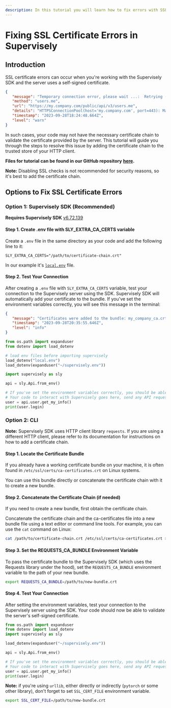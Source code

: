 ```yaml
---
description: In this tutorial you will learn how to fix errors with SSL certificate
---
```


# Fixing SSL Certificate Errors in Supervisely

## Introduction <a href="#user-content-fixing-ssl-certificate-errors-in-supervisely" id="user-content-fixing-ssl-certificate-errors-in-supervisely"></a>

SSL certificate errors can occur when you're working with the Supervisely SDK and the server uses a self-signed certificate.

```json
{
   "message": "Temporary connection error, please wait ...:  Retrying (1/10).", 
   "method": "users.me", 
   "url": "https://my.company.com/public/api/v3/users.me", 
   "details": "HTTPSConnectionPool(host='my.company.com', port=443): Max retries exceeded with url: /public/api/v3/users.me (Caused by SSLError(SSLCertVerificationError(1, '[SSL: CERTIFICATE_VERIFY_FAILED] certificate verify failed: self-signed certificate in certificate chain (_ssl.c:1131)')))", 
   "timestamp": "2023-09-28T18:24:48.664Z", 
   "level": "warn"
}
```

In such cases, your code may not have the necessary certificate chain to validate the certificate provided by the server. This tutorial will guide you through the steps to resolve this issue by adding the certificate chain to the trusted store of your HTTP client.

**Files for tutorial can be found in our GitHub repository** [**here**](https://github.com/supervisely-ecosystem/self-signed-ssl-certificate-tutorial)**.**

**Note:** Disabling SSL checks is not recommended for security reasons, so it's best to add the certificate chain.

## Options to Fix SSL Certificate Errors <a href="#user-content-options-to-fix-ssl-certificate-errors" id="user-content-options-to-fix-ssl-certificate-errors"></a>

### Option 1: Supervisely SDK (Recommended) <a href="#user-content-option-1-supervisely-sdk-recommended" id="user-content-option-1-supervisely-sdk-recommended"></a>

**Requires Supervisely SDK** [v6.72.139](https://github.com/supervisely/supervisely/releases/tag/v6.72.139)

#### **Step 1. Create .env file with SLY\_EXTRA\_CA\_CERTS variable**

Create a `.env` file in the same directory as your code and add the following line to it:

```
SLY_EXTRA_CA_CERTS="/path/to/certificate-chain.crt"
```

In our example it's [`local.env`](https://github.com/supervisely-ecosystem/self-signed-ssl-certificate-tutorial/blob/master/local.env) file.

#### **Step 2. Test Your Connection**

After creating a `.env` file with `SLY_EXTRA_CA_CERTS` variable, test your connection to the Supervisely server using the SDK. Supervisely SDK will automatically add your certificate to the bundle. If you've set the environment variables correctly, you will see this message in the terminal:

```json
{
   "message": "Certificates were added to the bundle: my_company_ca.crt",
   "timestamp": "2023-09-28T20:35:55.646Z",
   "level": "info"
}
```

```python
from os.path import expanduser
from dotenv import load_dotenv

# load env files before importing supervisely
load_dotenv("local.env")
load_dotenv(expanduser("~/supervisely.env"))

import supervisely as sly

api = sly.Api.from_env()

# If you've set the environment variables correctly, you should be able to connect to the server
# Your code to interact with Supervisely goes here, send any API request, for example request user info
user = api.user.get_my_info()
print(user.login)
```

### Option 2: CLI <a href="#user-content-option-2-cli" id="user-content-option-2-cli"></a>

**Note:** Supervisely SDK uses HTTP client library `requests`. If you are using a different HTTP client, please refer to its documentation for instructions on how to add a certificate chain.

#### **Step 1. Locate the Certificate Bundle**

If you already have a working certificate bundle on your machine, it is often found in `/etc/ssl/certs/ca-certificates.crt` on Linux systems.

You can use this bundle directly or concatenate the certificate chain with it to create a new bundle.

#### **Step 2. Concatenate the Certificate Chain (if needed)**

If you need to create a new bundle, first obtain the certificate chain.

Concatenate the certificate chain and the ca-certificates file into a new bundle file using a text editor or command line tools. For example, you can use the `cat` command on Linux:

```bash
cat /path/to/certificate-chain.crt /etc/ssl/certs/ca-certificates.crt > /path/to/new-bundle.crt
```

#### **Step 3. Set the REQUESTS\_CA\_BUNDLE Environment Variable**

To pass the certificate bundle to the Supervisely SDK (which uses the Requests library under the hood), set the `REQUESTS_CA_BUNDLE` environment variable to the path of your new bundle.

```bash
export REQUESTS_CA_BUNDLE=/path/to/new-bundle.crt
```

#### **Step 4. Test Your Connection**

After setting the environment variables, test your connection to the Supervisely server using the SDK. Your code should now be able to validate the server's self-signed certificate.

```python
from os.path import expanduser
from dotenv import load_dotenv
import supervisely as sly

load_dotenv(expanduser("~/supervisely.env"))

api = sly.Api.from_env()

# If you've set the environment variables correctly, you should be able to connect to the server
# Your code to interact with Supervisely goes here, send any API request, for example request user info
user = api.user.get_my_info()
print(user.login)
```

**Note:** if you're using `urllib`, either directly or indirectly (`pytorch` or some other library), don't forget to set `SSL_CERT_FILE` environment variable.

```bash
export SSL_CERT_FILE=/path/to/new-bundle.crt
```
